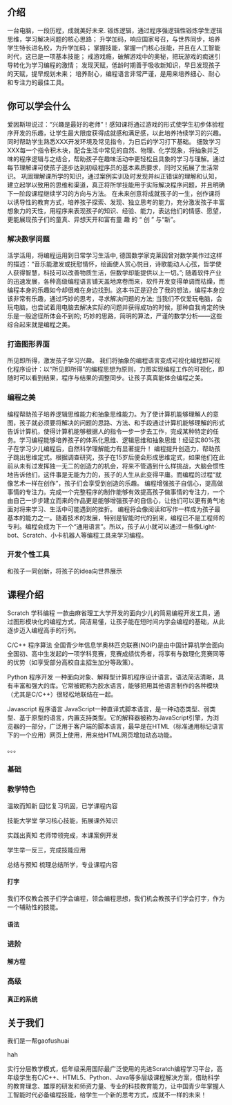 ## 介绍
一台电脑，一段历程，成就美好未来.
锻炼逻辑，通过程序强逻辑性锻炼学生逻辑思维，学习解决问题的核心思路；
升学加码，响应国家号召，与世界同步，培养学生特长进名校，为升学加码；
掌握技能，掌握一门核心技能，并且在人工智能时代，这已是一项基本技能；
戒游戏瘾，破解游戏中的奥秘，把玩游戏的痴迷引导转化为学习编程的激情；
发现天赋，低龄时期善于吸收新知识，早日发现孩子的天赋，提早规划未来；
培养耐心，编程语言非常严谨，是用来培养细心、耐心和专注力的最佳工具。
## 你可以学会什么
  爱因斯坦说过：“兴趣是最好的老师”！感知课将通过游戏的形式使学生初步体验程序开发的乐趣，让学生最大限度获得成就感和满足感，以此培养持续学习的兴趣。同时帮助学生熟悉XXX开发环境及常见指令，为日后的学习打下基础。
  细致学习XXX每一个指令积木块，配合生活中常见的自然、物理、化学现象，将抽象并乏味的程序逻辑与之结合，帮助孩子在趣味活动中更轻松且具象的学习与理解。通过每节理解课可使孩子逐步达到初级程序员的基本素质要求，同时又拓展了生活常识。
  巩固理解课所学的知识，通过案例实训及时发现并纠正错误的理解和认知，建立起学以致用的思维和渠道，真正将所学技能用于实际解决程序问题，并且明确下一阶段课程继续学习的方向与方法。
  在未来创意将成就孩子的一生，创作课将以诱导性的教育方式，培养孩子探索、发现、独立思考的能力，充分激发孩子丰富想象力的天性，用程序来表现孩子的知识、经验、能力，表达他们的情感、愿望，更能展现孩子们的童真、异想天开和富有童 趣 的 “ 创 ” 与“新”。
### 解决数学问题
活学活用，将编程运用到日常学习生活中,
  德国数学家克莱因曾对数学美作过这样的描述：“音乐能激发或抚慰情怀，绘画使人赏心悦目，诗歌能动人心弦，哲学使人获得智慧，科技可以改善物质生活，但数学却能提供以上一切。”;
  随着软件产业的迅速发展，各种高级编程语言铺天盖地席卷而来，软件开发变得单调而枯燥，而编程本身的乐趣如今却很难在身边找到。这本书正是迎合了我的想法，编程本身应该非常有乐趣，通过巧妙的思考，寻求解决问题的方法;
  当我们不仅爱玩电脑，会玩电脑，也尝试着用电脑去解决实际的问题并获得成功的时候，那种自我肯定的快乐是一般途径所体会不到的;
  巧妙的思路，简明的算法，严谨的数学分析——这些综合起来就是编程之美。
### 打造图形界面
  所见即所得，激发孩子学习兴趣。
  我们将抽象的编程语言变成可视化编程即可视化程序设计：以“所见即所得”的编程思想为原则，力图实现编程工作的可视化，即随时可以看到结果，程序与结果的调整同步。让孩子真真能体会编程之美。
### 编程之美
  编程帮助孩子培养逻辑思维能力和抽象思维能力。为了使计算机能够理解人的意图，孩子就必须要将解决的问题的思路、方法、和手段通过计算机能够理解的形式告诉计算机，使得计算机能够根据人的指令一步一步去工作，完成某种特定的任务。学习编程能够培养孩子的体系化思维、逻辑思维和抽象思维！经证实80%孩子在学习少儿编程后，自然科学理解能力有显著提升！
  编程提升创造力，帮助孩子跳出思维定式。根据调查研究，孩子在15岁后便会形成思维定式，如果他们在此前从未有过发挥独一无二的创造力的机会，将来不管遇到什么样挑战，大脑会惯性地告诉他们，这件事是无能为力的，孩子的人生从此变得平庸。而编程的过程“就像艺术一样在创作”，孩子们会享受到创造的乐趣。
  编程增强孩子自信心，提高做事情的专注力。完成一个完整程序的制作能够有效提高孩子做事情的专注力，一个由自己一步步建立而来的作品更是能够增强孩子的自信心，让他们可以更有勇气地面对将来学习、生活中可能遇到的挫折。
  编程将会像阅读和写作一样成为孩子最基本的能力之一。随着技术的发展，特别是智能时代的到来，编程已不是工程师的专利。编程会成为下一个“通用语言”。所以，孩子从小就可以通过一些像Light-bot、Scratch、小卡机器人等编程工具来学习编程。
### 开发个性工具

和孩子一同创新，将孩子的idea向世界展示

## 课程介绍
Scratch 学科编程
一款由麻省理工大学开发的面向少儿的简易编程开发工具，通过图形模块化的编程方式，简洁易懂，让孩子能在短时间内学会编程的基础，从此逐步迈入编程高手的行列。

C/C++ 程序算法
全国青少年信息学奥林匹克联赛(NOIP)是由中国计算机学会面向全国初、高中生发起的一项学科竞赛，竞赛成绩优秀者，将享有与数理化竞赛同等的优势（如享受部分高校自主招生加分等政策）。

Python 程序开发
一种面向对象、解释型计算机程序设计语言。语法简洁清晰，具有丰富和强大的库。它常被昵称为胶水语言，能够把用其他语言制作的各种模块（尤其是C/C++）很轻松地联结在一起。

Javascript 程序语言
JavaScript一种直译式脚本语言，是一种动态类型、弱类型、基于原型的语言，内置支持类型。它的解释器被称为JavaScript引擎，为浏览器的一部分，广泛用于客户端的脚本语言，最早是在HTML（标准通用标记语言下的一个应用）网页上使用，用来给HTML网页增加动态功能。

。。。
### 基础

### 教学特色
温故而知新
回忆复习巩固，已学课程内容

技能大学堂
学习核心技能，拓展课外知识

实践出真知
老师带领完成，本课案例开发


学生举一反三，完成技能应用

总结与预知
梳理总结所学，专业课程内容

#### 打字
我们不仅教会孩子们学会编程，领会编程思想，我们机会教孩子们学会打字，作为一个辅助性的技能。
#### 语法

### 进阶

#### 解方程

### 高级

#### 真正的系统


## 关于我们

我们是一帮gaofushuai

hah

  实行分层教学模式，低年级采用国际最广泛使用的先进Scratch编程学习平台，高年级学生有C/C++、HTML5、Python、Java等多层级课程解决方案，借助科学的教育理念、雄厚的研发和师资力量、专业的科技教育能力，让中国青少年掌握人工智能时代必备编程技能，给学生一个新的思考方式，成就不一样的未来！
